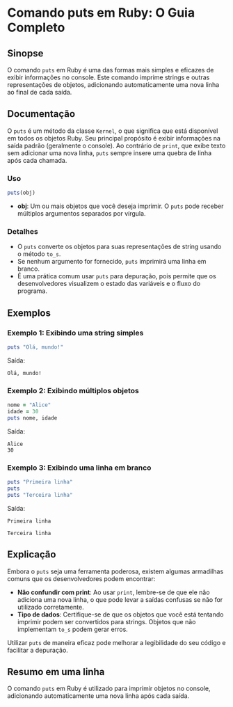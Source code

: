<!--
Meta Description: # Comando puts em Ruby: O Guia Completo ## Sinopse O comando `puts` em Ruby é uma das formas mais simples e eficazes de exibir informações no console....
Meta Keywords: puts, uma, linha, que, ruby
-->

# Comando puts em Ruby: O Guia Completo

## Sinopse
O comando `puts` em Ruby é uma das formas mais simples e eficazes de exibir informações no console. Este comando imprime strings e outras representações de objetos, adicionando automaticamente uma nova linha ao final de cada saída.

## Documentação
O `puts` é um método da classe `Kernel`, o que significa que está disponível em todos os objetos Ruby. Seu principal propósito é exibir informações na saída padrão (geralmente o console). Ao contrário de `print`, que exibe texto sem adicionar uma nova linha, `puts` sempre insere uma quebra de linha após cada chamada.

### Uso
```ruby
puts(obj)
```

- **obj**: Um ou mais objetos que você deseja imprimir. O `puts` pode receber múltiplos argumentos separados por vírgula.

### Detalhes
- O `puts` converte os objetos para suas representações de string usando o método `to_s`.
- Se nenhum argumento for fornecido, `puts` imprimirá uma linha em branco.
- É uma prática comum usar `puts` para depuração, pois permite que os desenvolvedores visualizem o estado das variáveis e o fluxo do programa.

## Exemplos
### Exemplo 1: Exibindo uma string simples
```ruby
puts "Olá, mundo!"
```
Saída:
```
Olá, mundo!
```

### Exemplo 2: Exibindo múltiplos objetos
```ruby
nome = "Alice"
idade = 30
puts nome, idade
```
Saída:
```
Alice
30
```

### Exemplo 3: Exibindo uma linha em branco
```ruby
puts "Primeira linha"
puts
puts "Terceira linha"
```
Saída:
```
Primeira linha

Terceira linha
```

## Explicação
Embora o `puts` seja uma ferramenta poderosa, existem algumas armadilhas comuns que os desenvolvedores podem encontrar:

- **Não confundir com print**: Ao usar `print`, lembre-se de que ele não adiciona uma nova linha, o que pode levar a saídas confusas se não for utilizado corretamente.
- **Tipo de dados**: Certifique-se de que os objetos que você está tentando imprimir podem ser convertidos para strings. Objetos que não implementam `to_s` podem gerar erros.

Utilizar `puts` de maneira eficaz pode melhorar a legibilidade do seu código e facilitar a depuração.

## Resumo em uma linha
O comando `puts` em Ruby é utilizado para imprimir objetos no console, adicionando automaticamente uma nova linha após cada saída.